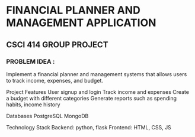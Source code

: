 # FINANCIAL PLANNER AND MANAGEMENT APPLICATION
## CSCI 414 GROUP PROJECT
### PROBLEM IDEA :
Implement a financial planner and management systems that allows users to track income, expenses, and budget.   
 
Project Features 
User signup and login 
Track income and expenses 
Create a budget with different categories 
Generate reports such as spending habits, income history 
 
Databases 
PostgreSQL 
MongoDB 
 
Technology Stack 
Backend: python, flask 
Frontend: HTML, CSS, JS 


